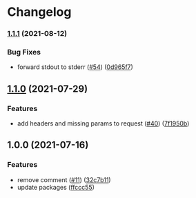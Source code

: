 # Changelog

### [1.1.1](https://www.github.com/netlify/local-functions-proxy/compare/local-functions-proxy-linux-arm-v1.1.0...local-functions-proxy-linux-arm-v1.1.1) (2021-08-12)


### Bug Fixes

* forward stdout to stderr ([#54](https://www.github.com/netlify/local-functions-proxy/issues/54)) ([0d965f7](https://www.github.com/netlify/local-functions-proxy/commit/0d965f7951bd31f656c883c3d83987974762785a))

## [1.1.0](https://www.github.com/netlify/local-functions-proxy/compare/local-functions-proxy-linux-arm-v1.0.0...local-functions-proxy-linux-arm-v1.1.0) (2021-07-29)


### Features

* add headers and missing params to request ([#40](https://www.github.com/netlify/local-functions-proxy/issues/40)) ([7f1950b](https://www.github.com/netlify/local-functions-proxy/commit/7f1950b3fcb8a52cbc00368c16bd8a82819a55a8))

## 1.0.0 (2021-07-16)


### Features

* remove comment ([#11](https://www.github.com/netlify/local-functions-proxy/issues/11)) ([32c7b11](https://www.github.com/netlify/local-functions-proxy/commit/32c7b113735e1a60cc0eaebc6043125b340640c7))
* update packages ([ffccc55](https://www.github.com/netlify/local-functions-proxy/commit/ffccc555809f30eb151b3db5e719b11190d57bb9))
